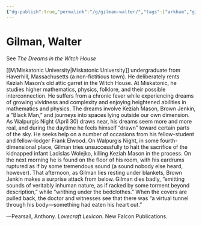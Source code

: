 ```yaml
---
{"dg-publish":true,"permalink":"/g/gilman-walter/","tags":["arkham","gilman","male","person"]}
---
```


# Gilman, Walter

See *The Dreams in the Witch House*

[[M/Miskatonic University\|Miskatonic University]] undergraduate from Haverhill, Massachusetts (a non-fictitious town). He deliberately rents Keziah Mason’s old attic garret in the Witch House. At Miskatonic, he studies higher mathematics, physics, folklore, and their possible interconnection. He suffers from a chronic fever while experiencing dreams of growing vividness and complexity and enjoying heightened abilities in mathematics and physics. The dreams involve Keziah Mason, Brown Jenkin, a “Black Man,” and journeys into spaces lying outside our own dimension. As Walpurgis Night (April 30) draws near, his dreams seem more and more real, and during the daytime he feels himself “drawn” toward certain parts of the sky. He seeks help on a number of occasions from his fellow-student and fellow-lodger Frank Elwood. On Walpurgis Night, in some fourth-dimensional place, Gilman tries unsuccessfully to halt the sacrifice of the kidnapped infant Ladislas Wolejko, killing Keziah Mason in the process. On the next morning he is found on the floor of his room, with his eardrums ruptured as if by some tremendous sound (a sound nobody else heard, however). That afternoon, as Gilman lies resting under blankets, Brown Jenkin makes a surprise attack from below. Gilman dies badly, “emitting sounds of veritably inhuman nature, as if racked by some torment beyond description,” while “writhing under the bedclothes.” When the covers are pulled back, the doctor and witnesses see that there was “a virtual tunnel through his body—something had eaten his heart out.”

—Pearsall, Anthony. *Lovecraft Lexicon*. New Falcon Publications.